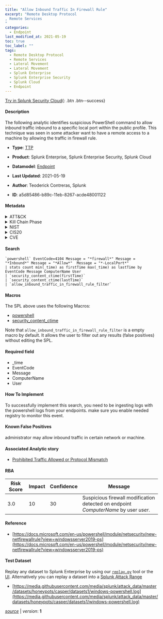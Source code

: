 ```yaml
---
title: "Allow Inbound Traffic In Firewall Rule"
excerpt: "Remote Desktop Protocol
, Remote Services
"
categories:
  - Endpoint
last_modified_at: 2021-05-19
toc: true
toc_label: ""
tags:
  - Remote Desktop Protocol
  - Remote Services
  - Lateral Movement
  - Lateral Movement
  - Splunk Enterprise
  - Splunk Enterprise Security
  - Splunk Cloud
  - Endpoint
---
```




[Try in Splunk Security Cloud](https://www.splunk.com/en_splunk_app_enrichmentus/cyber-security.html){: .btn .btn--success}

#### Description

The following analytic identifies suspicious PowerShell command to allow inbound traffic inbound to a specific local port within the public profile. This technique was seen in some attacker want to have a remote access to a machine by allowing the traffic in firewall rule.

- **Type**: [TTP](https://github.com/splunk/security_content/wiki/Detection-Analytic-Types)
- **Product**: Splunk Enterprise, Splunk Enterprise Security, Splunk Cloud
- **Datamodel**: [Endpoint](https://docs.splunk.com/Documentation/CIM/latest/User/Endpoint)

- **Last Updated**: 2021-05-19
- **Author**: Teoderick Contreras, Splunk
- **ID**: a5d85486-b89c-11eb-8267-acde48001122


#### Metadata

<details>
  <summary>ATT&CK</summary>


| ID             | Technique        |  Tactic             |
| -------------- | ---------------- |-------------------- |
| [T1021.001](https://attack.mitre.org/techniques/T1021/001/) | Remote Desktop Protocol | Lateral Movement |

| [T1021](https://attack.mitre.org/techniques/T1021/) | Remote Services | Lateral Movement |

</details>


<details>
  <summary>Kill Chain Phase</summary>

* Exploitation


</details>


<details>
  <summary>NIST</summary>



</details>

<details>
  <summary>CIS20</summary>



</details>

<details>
  <summary>CVE</summary>



</details>

#### Search

```
`powershell` EventCode=4104 Message = "*firewall*" Message = "*Inbound*" Message = "*Allow*"  Message = "*-LocalPort*" 
| stats count min(_time) as firstTime max(_time) as lastTime by EventCode Message ComputerName User 
| `security_content_ctime(firstTime)` 
| `security_content_ctime(lastTime)` 
| `allow_inbound_traffic_in_firewall_rule_filter`
```

#### Macros
The SPL above uses the following Macros:
* [powershell](https://github.com/splunk/security_content/blob/develop/macros/powershell.yml)
* [security_content_ctime](https://github.com/splunk/security_content/blob/develop/macros/security_content_ctime.yml)

Note that `allow_inbound_traffic_in_firewall_rule_filter` is a empty macro by default. It allows the user to filter out any results (false positives) without editing the SPL.

#### Required field
* _time
* EventCode
* Message
* ComputerName
* User


#### How To Implement
To successfully implement this search, you need to be ingesting logs with the powershell logs  from your endpoints. make sure you enable needed registry to monitor this event.

#### Known False Positives
administrator may allow inbound traffic in certain network or machine.

#### Associated Analytic story
* [Prohibited Traffic Allowed or Protocol Mismatch](/stories/prohibited_traffic_allowed_or_protocol_mismatch)




#### RBA

| Risk Score  | Impact      | Confidence   | Message      |
| ----------- | ----------- |--------------|--------------|
| 3.0 | 10 | 30 | Suspicious firewall modification detected on endpoint $ComputerName$ by user $user$. |


#### Reference

* [https://docs.microsoft.com/en-us/powershell/module/netsecurity/new-netfirewallrule?view=windowsserver2019-ps](https://docs.microsoft.com/en-us/powershell/module/netsecurity/new-netfirewallrule?view=windowsserver2019-ps)



#### Test Dataset
Replay any dataset to Splunk Enterprise by using our [`replay.py`](https://github.com/splunk/attack_data#using-replaypy) tool or the [UI](https://github.com/splunk/attack_data#using-ui).
Alternatively you can replay a dataset into a [Splunk Attack Range](https://github.com/splunk/attack_range#replay-dumps-into-attack-range-splunk-server)


* [https://media.githubusercontent.com/media/splunk/attack_data/master/datasets/honeypots/casper/datasets1/windows-powershell.log](https://media.githubusercontent.com/media/splunk/attack_data/master/datasets/honeypots/casper/datasets1/windows-powershell.log)



[*source*](https://github.com/splunk/security_content/tree/develop/detections/endpoint/allow_inbound_traffic_in_firewall_rule.yml) \| *version*: **1**